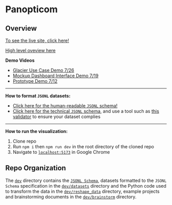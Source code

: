 # Panopticom

## Overview

[To see the live site, click here!](https://panopticom.fabcloud.io/)

[High level oveview here](https://petergabriel.com/focus/the-panopticom/)

**Demo Videos**

- [Glacier Use Case Demo 7/26](https://drive.google.com/file/d/1NAW16UddEX_Dj0WP-a5uR5KRswMTh6ge/view?usp=sharing)
- [Mockup Dashboard Interface Demo 7/19](https://drive.google.com/file/d/18YYwntT1GNpr8u8qol1IaIc5K7mkMG3n/view?usp=drive_link)
- [Prototype Demo 7/12](https://drive.google.com/file/d/1xNujsCFeTyHFPEHz83GBcIdpUmu3eIhG/view?usp=drive_link)

---

**How to format `JSONL` datasets:**

- [Click here for the human-readable `JSONL` schema!](./standardized_json.md)
- [Click here for the technical `JSONL` schema](./dev/jsonSchema.json), and use a tool such as [this validator](https://www.jsonschemavalidator.net/) to ensure your dataset complies

---

**How to run the visualization:**

1. Clone repo
2. Run `npm i` then `npm run dev` in the root directory of the cloned repo
3. Navigate to [`localhost:5173`](http://localhost:5173) in Google Chrome

## Repo Organization

The [`dev`](./dev/) directory contains the [`JSONL Schema`](./dev/jsonSchema.json), datasets formatted to the `JSONL Schema` specification in the [`dev/datasets`](./dev/datasets/) directory and the Python code used to transform the data in the [`dev/reshape_data`](./dev/reshape_data/) directory, example projects and brainstorming documents in the [`dev/brainstorm`](./dev/brainstorm/) directory.
